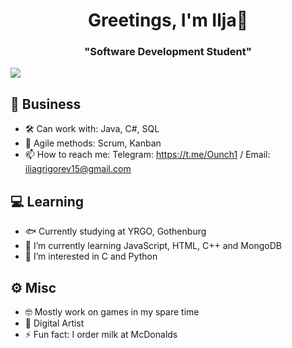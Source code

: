 <h1 align="center">Greetings, I'm Ilja👹</h1>
<h3 align="center">"Software Development Student"</h3>

<img src="https://i.imgur.com/JInS4Ko.png">

## 📡 Business
- 🛠 Can work with: Java, C#, SQL
- 🦄 Agile methods: Scrum, Kanban
- 📫 How to reach me: Telegram: https://t.me/Ounch1 / Email: iliagrigorev15@gmail.com
## 💻 Learning
- 🐟 Currently studying at YRGO, Gothenburg
- 🌱 I’m currently learning JavaScript, HTML, C++ and MongoDB
- 🐙 I’m interested in C and Python
## ⚙ Misc
- 🤓 Mostly work on games in my spare time
- 🦠 Digital Artist
- ⚡ Fun fact: I order milk at McDonalds
